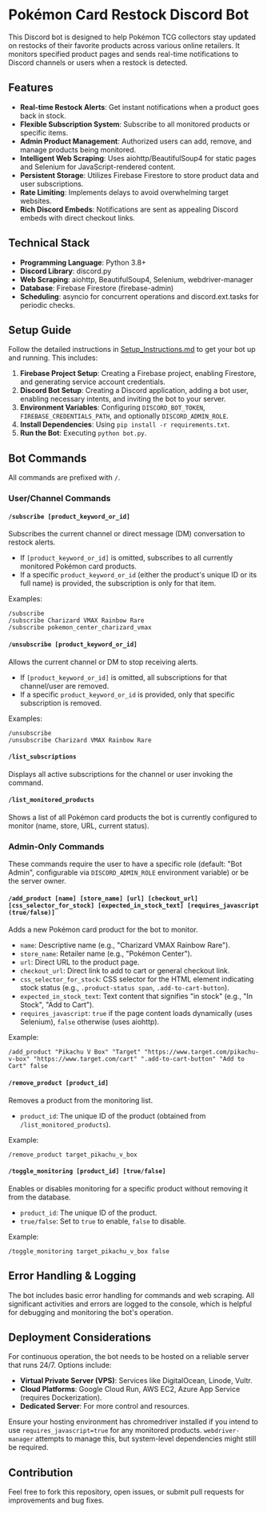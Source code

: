 # Pokémon Card Restock Discord Bot

This Discord bot is designed to help Pokémon TCG collectors stay updated on restocks of their favorite products across various online retailers. It monitors specified product pages and sends real-time notifications to Discord channels or users when a restock is detected.

## Features

- **Real-time Restock Alerts**: Get instant notifications when a product goes back in stock.
- **Flexible Subscription System**: Subscribe to all monitored products or specific items.
- **Admin Product Management**: Authorized users can add, remove, and manage products being monitored.
- **Intelligent Web Scraping**: Uses aiohttp/BeautifulSoup4 for static pages and Selenium for JavaScript-rendered content.
- **Persistent Storage**: Utilizes Firebase Firestore to store product data and user subscriptions.
- **Rate Limiting**: Implements delays to avoid overwhelming target websites.
- **Rich Discord Embeds**: Notifications are sent as appealing Discord embeds with direct checkout links.

## Technical Stack

- **Programming Language**: Python 3.8+
- **Discord Library**: discord.py
- **Web Scraping**: aiohttp, BeautifulSoup4, Selenium, webdriver-manager
- **Database**: Firebase Firestore (firebase-admin)
- **Scheduling**: asyncio for concurrent operations and discord.ext.tasks for periodic checks.

## Setup Guide

Follow the detailed instructions in [Setup_Instructions.md](Setup_Instructions.md) to get your bot up and running. This includes:

1. **Firebase Project Setup**: Creating a Firebase project, enabling Firestore, and generating service account credentials.
2. **Discord Bot Setup**: Creating a Discord application, adding a bot user, enabling necessary intents, and inviting the bot to your server.
3. **Environment Variables**: Configuring `DISCORD_BOT_TOKEN`, `FIREBASE_CREDENTIALS_PATH`, and optionally `DISCORD_ADMIN_ROLE`.
4. **Install Dependencies**: Using `pip install -r requirements.txt`.
5. **Run the Bot**: Executing `python bot.py`.

## Bot Commands

All commands are prefixed with `/`.

### User/Channel Commands

#### `/subscribe [product_keyword_or_id]`

Subscribes the current channel or direct message (DM) conversation to restock alerts.

- If `[product_keyword_or_id]` is omitted, subscribes to all currently monitored Pokémon card products.
- If a specific `product_keyword_or_id` (either the product's unique ID or its full name) is provided, the subscription is only for that item.

Examples:
```
/subscribe
/subscribe Charizard VMAX Rainbow Rare
/subscribe pokemon_center_charizard_vmax
```

#### `/unsubscribe [product_keyword_or_id]`

Allows the current channel or DM to stop receiving alerts.

- If `[product_keyword_or_id]` is omitted, all subscriptions for that channel/user are removed.
- If a specific `product_keyword_or_id` is provided, only that specific subscription is removed.

Examples:
```
/unsubscribe
/unsubscribe Charizard VMAX Rainbow Rare
```

#### `/list_subscriptions`

Displays all active subscriptions for the channel or user invoking the command.

#### `/list_monitored_products`

Shows a list of all Pokémon card products the bot is currently configured to monitor (name, store, URL, current status).

### Admin-Only Commands

These commands require the user to have a specific role (default: "Bot Admin", configurable via `DISCORD_ADMIN_ROLE` environment variable) or be the server owner.

#### `/add_product [name] [store_name] [url] [checkout_url] [css_selector_for_stock] [expected_in_stock_text] [requires_javascript (true/false)]`

Adds a new Pokémon card product for the bot to monitor.

- `name`: Descriptive name (e.g., "Charizard VMAX Rainbow Rare").
- `store_name`: Retailer name (e.g., "Pokémon Center").
- `url`: Direct URL to the product page.
- `checkout_url`: Direct link to add to cart or general checkout link.
- `css_selector_for_stock`: CSS selector for the HTML element indicating stock status (e.g., `.product-status span`, `.add-to-cart-button`).
- `expected_in_stock_text`: Text content that signifies "in stock" (e.g., "In Stock", "Add to Cart").
- `requires_javascript`: `true` if the page content loads dynamically (uses Selenium), `false` otherwise (uses aiohttp).

Example:
```
/add_product "Pikachu V Box" "Target" "https://www.target.com/pikachu-v-box" "https://www.target.com/cart" ".add-to-cart-button" "Add to Cart" false
```

#### `/remove_product [product_id]`

Removes a product from the monitoring list.

- `product_id`: The unique ID of the product (obtained from `/list_monitored_products`).

Example:
```
/remove_product target_pikachu_v_box
```

#### `/toggle_monitoring [product_id] [true/false]`

Enables or disables monitoring for a specific product without removing it from the database.

- `product_id`: The unique ID of the product.
- `true/false`: Set to `true` to enable, `false` to disable.

Example:
```
/toggle_monitoring target_pikachu_v_box false
```

## Error Handling & Logging

The bot includes basic error handling for commands and web scraping. All significant activities and errors are logged to the console, which is helpful for debugging and monitoring the bot's operation.

## Deployment Considerations

For continuous operation, the bot needs to be hosted on a reliable server that runs 24/7. Options include:

- **Virtual Private Server (VPS)**: Services like DigitalOcean, Linode, Vultr.
- **Cloud Platforms**: Google Cloud Run, AWS EC2, Azure App Service (requires Dockerization).
- **Dedicated Server**: For more control and resources.

Ensure your hosting environment has chromedriver installed if you intend to use `requires_javascript=true` for any monitored products. `webdriver-manager` attempts to manage this, but system-level dependencies might still be required.

## Contribution

Feel free to fork this repository, open issues, or submit pull requests for improvements and bug fixes.